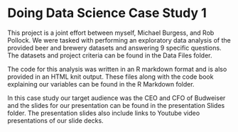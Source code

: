 # Doing Data Science Case Study 1

This project is a joint effort between myself, Michael Burgess, and Rob Pollock. We were tasked with performing an exploratory data analysis of the provided beer and brewery datasets and answering 9 specific questions. The datasets and project criteria can be found in the Data Files folder. 

The code for this analysis was written in an R markdown format and is also provided in an HTML knit output. These files along with the code book explaining our variables can be found in the R Markdown folder.

In this case study our target audience was the CEO and CFO of Budweiser and the slides for our presentation can be found in the presentation Slides folder. The presentation slides also include links to Youtube video presentations of our slide decks.
